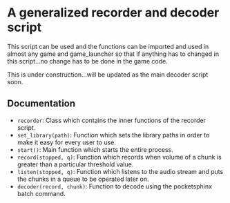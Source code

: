 # A generalized recorder and decoder script

This script can be used and the functions can be imported and used in almost any game and game_launcher so that if anything has to changed in this script...no change has to be done in the game code.

This is under construction...will be updated as the main decoder script soon.

## Documentation

* `recorder`: Class which contains the inner functions of the recorder script.
* `set_library(path)`: Function which sets the library paths in order to make it easy for every user to use.
* `start()`: Main function which starts the entire process.
* `record(stopped, q)`: Function which records when volume of a chunk is greater than a particular threshold value.
* `listen(stopped, q)`: Function which listens to the audio stream and puts the chunks in a queue to be operated later on.
* `decoder(record, chunk)`: Function to decode using the pocketsphinx batch command.
 
